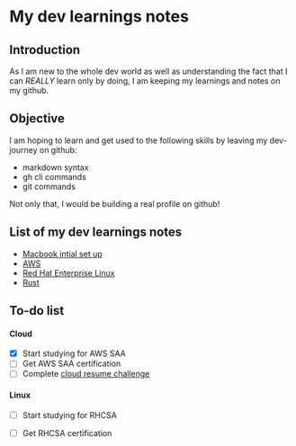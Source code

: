 # My dev learnings notes

## Introduction

As I am new to the whole dev world as well as understanding the fact that I can *REALLY* learn only by doing, I am keeping my learnings and notes on my github.

## Objective

I am hoping to learn and get used to the following skills by leaving my dev-journey on github:
- markdown syntax
- gh cli commands
- git commands

Not only that, I would be building a real profile on github!

## List of my dev learnings  notes

- [Macbook intial set up](https://github.com/geepum/geepum/tree/main/macbook-setup)
- [AWS]()
- [Red Hat Enterprise Linux](https://github.com/geepum/geepum/tree/main/linux)
- [Rust]()

## To-do list

#### Cloud
- [x] Start studying for AWS SAA
- [ ] Get AWS SAA certification
- [ ] Complete [cloud resume challenge](https://github.com/geepum/cloud-resume-challenge)

#### Linux
- [ ] Start studying for RHCSA
- [ ] Get RHCSA certification


<!---
geepum/geepum is a ✨ special ✨ repository because its `README.md` (this file) appears on your GitHub profile.
You can click the Preview link to take a look at your changes.
--->
